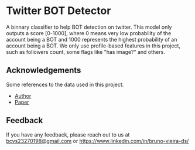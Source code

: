 
# Twitter BOT Detector 

A binnary classifier to help BOT detection on twitter. This model only outputs a score [0-1000], where 0 means very low probability of the account being a BOT and 1000 represents the highest probability of an account being a BOT. 
We only use profile-based features in this project, such as followers count, some flags like "has image?" and others.


## Acknowledgements
Some references to the data used in this project.

 - [Author](https://github.com/BunsenFeng/TwiBot-20)
 - [Paper](https://arxiv.org/pdf/2106.13088.pdf)
 
## Feedback

If you have any feedback, please reach out to us at bcvs23270198@gmail.com
or https://www.linkedin.com/in/bruno-vieira-ds/
  